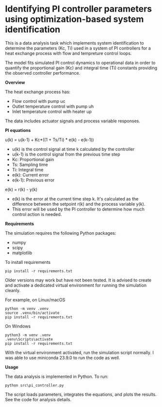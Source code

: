# Identifying PI controller parameters using optimization-based system identification


This is a data analysis task which implements system identification to determine the parameters (Kc, Ti) used in a system of PI controllers for a heat exchange process with flow and tempreture control loops.


The model fits simulated PI control dynamics to operational data in order to quantify the proportional gain (Kc) and integral time (Ti) constants providing the observed controller performance.


**Overview**

The heat exchange process has:

* Flow control with pump uc
* Outlet temperature control with pump uh
* Inlet temperature control with heater up

The data includes actuator signals and process variable responses.


**PI equations**

u(k) = u(k-1) + Kc*((1 + Ts/Ti) * e(k) - e(k-1))
* u(k) is the control signal at time k calculated by the controller
* u(k-1) is the control signal from the previous time step
* Kc: Proportional gain
* Ts: Sampling time
* Ti: Integral time
* e(k): Current error
* e(k-1): Previous error


e(k) = r(k) - y(k)
* e(k) is the error at the current time step k. It's calculated as the difference between the setpoint r(k) and the process variable y(k).
* This error will be used by the PI controller to determine how much control action is needed.


**Requirements**

The simulation requires the following Python packages:

* numpy
* scipy
* matplotlib


To install requirements

```
pip install -r requirements.txt
```

Older versions may work but have not been tested. It is advised to create and activate a dedicated virtual environment for running the simulation cleanly.


For example, on Linux/macOS

```
python -m venv .venv
source .venv/bin/activate
pip install -r requirements.txt
```

On Windows
```
python3 -m venv .venv
.venv\Scripts\activate
pip install -r requirements.txt
```
With the virtual environment activated, run the simulation script normally.
I was able to use miniconda 23.9.0 to run the code as well.

**Usage**

The data analysis is implemented in Python. To run:

```
python src\pi_controller.py
```

The script loads parameters, integrates the equations, and plots the results. See the code for analysis details.
